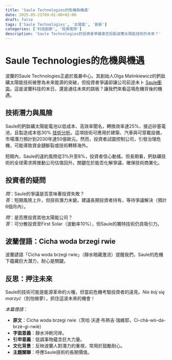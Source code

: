 ```yaml
---
title: 'Saule Technologies的危機與機遇'
date: 2025-05-21T09:01:00+02:00
draft: false
tags: ['Saule Technologies', '太陽能', '創新']
categories: ['科技創新', '投資風險']
description: 'Saule Technologies的投資者爭議會否扼殺波蘭太陽能技術的未來？'
---
```


# Saule Technologies的危機與機遇

波蘭的Saule Technologies正處於風暴中心。其創始人Olga Malinkiewicz的鈣鈦礦太陽能技術被譽為未來能源的突破，但投資者爭議卻讓公司前途未卜 [Saule衝突](https://wyborcza.biz/biznes/7,179190,31951373,olga-malinkiewicz-w-tarapatach-inwestor-chce-przejac-spolke.html)。這是波蘭科技的末日，還是通往未來的跳板？讓我們來看這場危機背後的機遇。

## 技術潛力與風險
Saule的鈣鈦礦太陽能電池以低成本、高效率聞名，轉換效率達25%，接近矽基電池，且製造成本低30% [技術分析](https://www.bankier.pl/wiadomosc/Trzesienie-ziemi-w-Saule-Konflikt-zniszczy-polska-technologie-przyszlosci-8945142.html)。這項技術可應用於建築、汽車與可穿戴設備，市場潛力預計到2030年達50億歐元。然而，投資者試圖控制公司，引發治理危機，可能導致資金鏈斷裂或技術轉移海外。

短期內，Saule的違約風險從3%升至8%，投資者信心動搖。但長期看，鈣鈦礦技術的全球需求將推動公司估值回升。關鍵在於能否化解爭議，確保技術商業化。

## 投資者的疑問
*問*：Saule的爭議是否意味著投資失敗？  
*答*：短期風險上升，但技術潛力未變。建議長期投資者持有，等待爭議解決（預計6個月內）。

*問*：是否應投資其他太陽能公司？  
*答*：可分散投資至First Solar（波動率10%），但Saule的獨特技術仍具吸引力。

## 波蘭俚語：Cicha woda brzegi rwie
波蘭諺語「Cicha woda brzegi rwie」（靜水暗藏激流）提醒我們，Saule的危機下蘊藏巨大潛力，耐心是關鍵。

## 反思：押注未來
Saule的技術可能是能源革命的火種，但當前危機考驗投資者的遠見。*Nie bój się marzyć*（別怕做夢），抓住這波未來的機會！

*本篇俚語*：  
- **原文**：Cicha woda brzegi rwie（茨哈·沃達·布熱吉·瑞維耶，Ci-chà-wò-da-brzè-gi-rwiè）  
- **字面意義**：靜水沖刷河岸。  
- **引申意義**：低調事物蘊含巨大力量。  
- **文化背景**：反映波蘭人對潛力的重視，常用於鼓勵耐心。  
- **主題關聯**：呼應Saule技術的長期價值。